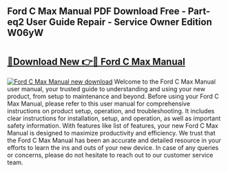 ## Ford C Max Manual PDF Download Free - Part-eq2 User Guide Repair - Service Owner Edition W06yW

# <h2><a href="http://bc3517.oget.top/?id=Ford+C+Max+Manual">🔗Download New 👉🔴 Ford C Max Manual</a></h2>

[![Ford C Max Manual new download](https://i.imgur.com/5g1atiW.png)](http://bc3517.oget.top/?id=Ford+C+Max+Manual)
Welcome to the Ford C Max Manual user manual, your trusted guide to understanding and using your new product, from setup to maintenance and beyond. Before using your Ford C Max Manual, please refer to this user manual for comprehensive instructions on product setup, operation, and troubleshooting. It includes clear instructions for installation, setup, and operation, as well as important safety information. With features like list of features, your new Ford C Max Manual is designed to maximize productivity and efficiency. We trust that the Ford C Max Manual has been an accurate and detailed resource in your efforts to learn the ins and outs of your new device. In case of any queries or concerns, please do not hesitate to reach out to our customer service team.
